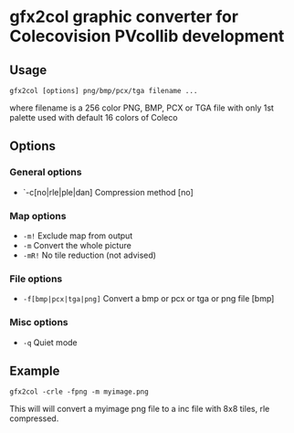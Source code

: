 
# gfx2col graphic converter for Colecovision PVcollib development

## Usage
```
gfx2col [options] png/bmp/pcx/tga filename ...  
```
where filename is a 256 color PNG, BMP, PCX or TGA file  with only 1st palette used with default 16 colors of Coleco

## Options
### General options 
- `-c[no|rle|ple|dan] Compression method [no] 
  
### Map options
- `-m!` Exclude map from output  
- `-m` Convert the whole picture  
- `-mR!` No tile reduction (not advised)  
  
### File options
- `-f[bmp|pcx|tga|png]` Convert a bmp or pcx or tga or png file [bmp]  
  
### Misc options 
- `-q` Quiet mode  
  
## Example 
```
gfx2col -crle -fpng -m myimage.png
```
 This will will convert a myimage png file to a inc file with 8x8 tiles, rle compressed.
